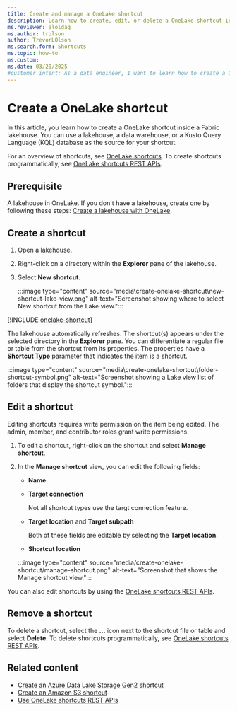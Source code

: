 ```yaml
---
title: Create and manage a OneLake shortcut
description: Learn how to create, edit, or delete a OneLake shortcut inside a Fabric lakehouse using a lakehouse, data warehouse, or Kusto Query Language database as the source.
ms.reviewer: eloldag
ms.author: trolson
author: TrevorLOlson
ms.search.form: Shortcuts
ms.topic: how-to
ms.custom:
ms.date: 03/20/2025
#customer intent: As a data engineer, I want to learn how to create a OneLake shortcut inside a Fabric lakehouse using different data sources so that I can efficiently access and manage data within the lakehouse.
---
```


# Create a OneLake shortcut

In this article, you learn how to create a OneLake shortcut inside a Fabric lakehouse. You can use a lakehouse, a data warehouse, or a Kusto Query Language (KQL) database as the source for your shortcut.

For an overview of shortcuts, see [OneLake shortcuts](onelake-shortcuts.md). To create shortcuts programmatically, see [OneLake shortcuts REST APIs](/rest/api/fabric/core/onelake-shortcuts/create-shortcut?tabs=HTTP).

## Prerequisite

A lakehouse in OneLake. If you don't have a lakehouse, create one by following these steps: [Create a lakehouse with OneLake](create-lakehouse-onelake.md).

## Create a shortcut

1. Open a lakehouse.

1. Right-click on a directory within the **Explorer** pane of the lakehouse.

1. Select **New shortcut**.

   :::image type="content" source="media\create-onelake-shortcut\new-shortcut-lake-view.png" alt-text="Screenshot showing where to select New shortcut from the Lake view.":::

[!INCLUDE [onelake-shortcut](../includes/onelake-shortcut.md)]

The lakehouse automatically refreshes. The shortcut(s) appears under the selected directory in the **Explorer** pane. You can differentiate a regular file or table from the shortcut from its properties. The properties have a **Shortcut Type** parameter that indicates the item is a shortcut.

   :::image type="content" source="media\create-onelake-shortcut\folder-shortcut-symbol.png" alt-text="Screenshot showing a Lake view list of folders that display the shortcut symbol.":::

## Edit a shortcut

Editing shortcuts requires write permission on the item being edited. The admin, member, and contributor roles grant write permissions.

1. To edit a shortcut, right-click on the shortcut and select **Manage shortcut**.

1. In the **Manage shortcut** view, you can edit the following fields:

   * **Name**

   * **Target connection**

     Not all shortcut types use the targt connection feature.

   * **Target location** and **Target subpath**

     Both of these fields are editable by selecting the **Target location**.

   * **Shortcut location**

   :::image type="content" source="media/create-onelake-shortcut/manage-shortcut.png" alt-text="Screenshot that shows the Manage shortcut view.":::

You can also edit shortcuts by using the [OneLake shortcuts REST APIs](/rest/api/fabric/core/onelake-shortcuts).

## Remove a shortcut

To delete a shortcut, select the **...** icon next to the shortcut file or table and select **Delete**. To delete shortcuts programmatically, see [OneLake shortcuts REST APIs](/rest/api/fabric/core/onelake-shortcuts/delete-shortcut?tabs=HTTP).

## Related content

- [Create an Azure Data Lake Storage Gen2 shortcut](create-adls-shortcut.md)
- [Create an Amazon S3 shortcut](create-s3-shortcut.md)
- [Use OneLake shortcuts REST APIs](onelake-shortcuts-rest-api.md)
